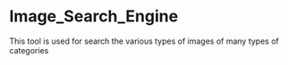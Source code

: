 # Image_Search_Engine
This tool is used for search the various types of  images of many types of categories 
